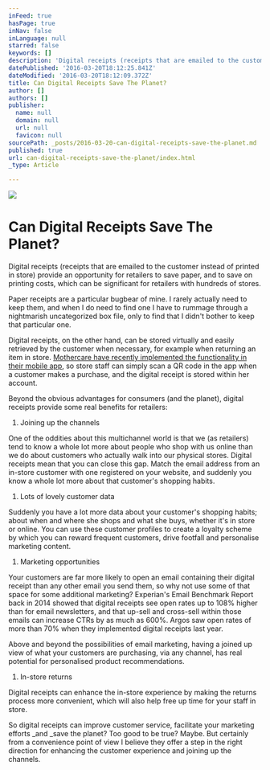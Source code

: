 ```yaml
---
inFeed: true
hasPage: true
inNav: false
inLanguage: null
starred: false
keywords: []
description: 'Digital receipts (receipts that are emailed to the customer instead of printed in store) provide an opportunity for retailers to save paper, and to save on printing costs, which can be significant for retailers with hundreds of stores.'
datePublished: '2016-03-20T18:12:25.841Z'
dateModified: '2016-03-20T18:12:09.372Z'
title: Can Digital Receipts Save The Planet?
author: []
authors: []
publisher:
  name: null
  domain: null
  url: null
  favicon: null
sourcePath: _posts/2016-03-20-can-digital-receipts-save-the-planet.md
published: true
url: can-digital-receipts-save-the-planet/index.html
_type: Article

---
```

![](https://the-grid-user-content.s3-us-west-2.amazonaws.com/a9a32e48-a188-4f25-9636-c707c11e8b3e.jpg)

# Can Digital Receipts Save The Planet?

Digital receipts (receipts that are emailed to the customer instead of printed in store) provide an opportunity for retailers to save paper, and to save on printing costs, which can be significant for retailers with hundreds of stores.

Paper receipts are a particular bugbear of mine. I rarely actually need to keep them, and when I do need to find one I have to rummage through a nightmarish uncategorized box file, only to find that I didn't bother to keep that particular one.

Digital receipts, on the other hand, can be stored virtually and easily retrieved by the customer when necessary, for example when returning an item in store. [Mothercare have recently implemented the functionality in their mobile app][0], so store staff can simply scan a QR code in the app when a customer makes a purchase, and the digital receipt is stored within her account.

Beyond the obvious advantages for consumers (and the planet), digital receipts provide some real benefits for retailers:

1. Joining up the channels

One of the oddities about this multichannel world is that we (as retailers) tend to know a whole lot more about people who shop with us online than we do about customers who actually walk into our physical stores. Digital receipts mean that you can close this gap. Match the email address from an in-store customer with one registered on your website, and suddenly you know a whole lot more about that customer's shopping habits.

1. Lots of lovely customer data

Suddenly you have a lot more data about your customer's shopping habits; about when and where she shops and what she buys, whether it's in store or online. You can use these customer profiles to create a loyalty scheme by which you can reward frequent customers, drive footfall and personalise marketing content.

1. Marketing opportunities

Your customers are far more likely to open an email containing their digital receipt than any other email you send them, so why not use some of that space for some additional marketing? Experian's Email Benchmark Report back in 2014 showed that digital receipts see open rates up to 108% higher than for email newsletters, and that up-sell and cross-sell within those emails can increase CTRs by as much as 600%. Argos saw open rates of more than 70% when they implemented digital receipts last year.

Above and beyond the possibilities of email marketing, having a joined up view of what your customers are purchasing, via any channel, has real potential for personalised product recommendations.

1. In-store returns

Digital receipts can enhance the in-store experience by making the returns process more convenient, which will also help free up time for your staff in store.

So digital receipts can improve customer service, facilitate your marketing efforts _and _save the planet? Too good to be true? Maybe. But certainly from a convenience point of view I believe they offer a step in the right direction for enhancing the customer experience and joining up the channels.

[0]: http://www.nn4m.co.uk/digital-receipts-now-in-mothercares-app/